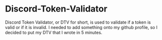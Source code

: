 # Discord-Token-Validator
Discord Token Validator, or DTV for short, is used to validate if a token is valid or if it is invalid.
I needed to add something onto my github profile, so I decided to put my DTV that I wrote in 5 minutes.
